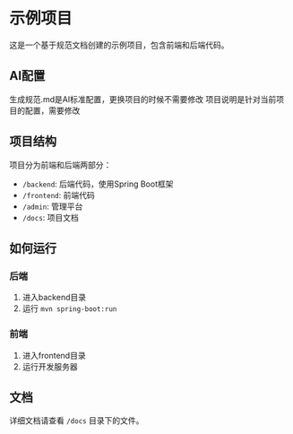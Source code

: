 # 示例项目

这是一个基于规范文档创建的示例项目，包含前端和后端代码。

## AI配置
生成规范.md是AI标准配置，更换项目的时候不需要修改
项目说明是针对当前项目的配置，需要修改

## 项目结构

项目分为前端和后端两部分：

- `/backend`: 后端代码，使用Spring Boot框架
- `/frontend`: 前端代码
- `/admin`: 管理平台
- `/docs`: 项目文档

## 如何运行

### 后端

1. 进入backend目录
2. 运行 `mvn spring-boot:run`

### 前端

1. 进入frontend目录
2. 运行开发服务器

## 文档

详细文档请查看 `/docs` 目录下的文件。